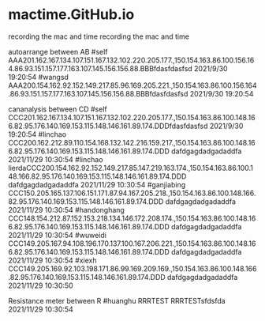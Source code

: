 # mactime.GitHub.io
recording the mac and time
recording the mac and time 


autoarrange between AB
#self AAA201.162.167.134.107.151.167.132.102.220.205.177.,150.154.163.86.100.156.164.86.93.151.157.177.163.107.145.156.156.88.BBBfdasfdasfsd 2021/9/30 19:20:54 
#wangsd AAA200.154.162.92.152.149.217.85.96.169.205.221.,150.154.163.86.100.156.164.86.93.151.157.177.163.107.145.156.156.88.BBBfdasfdasfsd 2021/9/30 19:20:54 


cananalysis between CD
#self CCC201.162.167.134.107.151.167.132.102.220.205.177.,150.154.163.86.100.148.166.82.95.176.140.169.153.115.148.146.161.89.174.DDDfdasfdasfsd 2021/9/30 19:20:54 
#linchao CCC200.162.212.89.110.154.168.132.142.216.159.217.,150.154.163.86.100.148.166.82.95.176.140.169.153.115.148.146.161.89.174.DDD  dafdgagdadgadaddfa 2021/11/29 10:30:54
#linchao lierdaCCC200.154.162.92.152.149.217.85.147.219.163.174.,150.154.163.86.100.148.166.82.95.176.140.169.153.115.148.146.161.89.174.DDD  dafdgagdadgadaddfa 2021/11/29 10:30:54
#ganjiabing CCC150.205.165.137.106.151.171.87.94.167.205.218.,150.154.163.86.100.148.166.82.95.176.140.169.153.115.148.146.161.89.174.DDD  dafdgagdadgadaddfa 2021/11/29 10:30:54
#handonghang CCC148.154.212.87.152.153.218.134.146.172.208.174.,150.154.163.86.100.148.166.82.95.176.140.169.153.115.148.146.161.89.174.DDD  dafdgagdadgadaddfa 2021/11/29 10:30:54
#wuweidi CCC149.205.167.94.108.196.170.137.100.167.206.221.,150.154.163.86.100.148.166.82.95.176.140.169.153.115.148.146.161.89.174.DDD  dafdgagdadgadaddfa 2021/11/29 10:30:54
#xiexh CCC149.205.169.92.103.198.171.86.99.169.209.169.,150.154.163.86.100.148.166.82.95.176.140.169.153.115.148.146.161.89.174.DDD  dafdgagdadgadaddfa 2021/11/29 10:30:50


Resistance meter between R
#huanghu RRRTEST   RRRTESTsfdsfda 2021/11/29 10:30:54 
